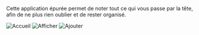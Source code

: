 Cette application épurée permet de noter tout ce qui vous passe par la tête, afin de ne plus rien oublier et de rester organisé.



![Accueil](https://user-images.githubusercontent.com/61780905/113739675-4d715800-9700-11eb-941e-9b2ca38dca5f.jpg)
![Afficher](https://user-images.githubusercontent.com/61780905/113739677-4e09ee80-9700-11eb-8376-aafdb74e3fa8.jpg)
![Ajouter](https://user-images.githubusercontent.com/61780905/113739678-4e09ee80-9700-11eb-8786-9cbd48c6191d.jpg)
